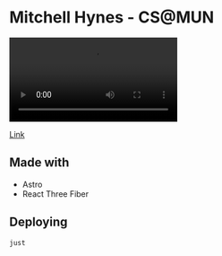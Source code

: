 # Mitchell Hynes - CS@MUN

![A video of the site where my head is next to the text Mitchell Hynes and rotating](./movie.mp4)

[Link](https://www.cs.mun.ca/~mshynes/)

## Made with

- Astro
- React Three Fiber

## Deploying

`just`
